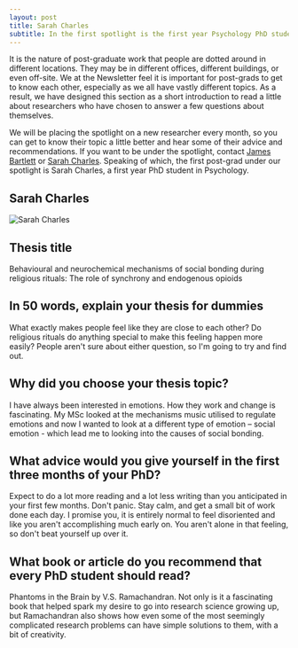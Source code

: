 ```yaml
---
layout: post
title: Sarah Charles 
subtitle: In the first spotlight is the first year Psychology PhD student Sarah Charles.
---
```


It is the nature of post-graduate work that people are dotted around in different locations. They may be in different offices, different buildings, or even off-site. We at the Newsletter feel it is important for post-grads to get to know each other, especially as we all have vastly different topics. As a result, we have designed this section as a short introduction to read a little about researchers who have chosen to answer a few questions about themselves. 

We will be placing the spotlight on a new researcher every month, so you can get to know their topic a little better and hear some of their advice and recommendations. If you want to be under the spotlight, contact [James Bartlett](http://www.coventry.ac.uk/research/research-directories/researchers/james-bartlett/) or [Sarah Charles](https://pureportal.coventry.ac.uk/en/persons/sarah-jane-charles). Speaking of which, the first post-grad under our spotlight is Sarah Charles, a first year PhD student in Psychology. 

## Sarah Charles

![Sarah Charles](https://github.com/HLS-PGR-newsletter/HLS-PGR-newsletter.github.io/blob/master/img/Charles-S.png?raw=true "Sarah Charles")

## **Thesis title**

Behavioural and neurochemical mechanisms of social bonding during religious rituals: The role of synchrony and endogenous opioids

## **In 50 words, explain your thesis for dummies**

What exactly makes people feel like they are close to each other? Do religious rituals do anything special to make this feeling happen more easily? People aren't sure about either question, so I'm going to try and find out.

## **Why did you choose your thesis topic?**

I have always been interested in emotions. How they work and change is fascinating. My MSc looked at the mechanisms music utilised to regulate emotions and now I wanted to look at a different type of emotion – social emotion - which lead me to looking into the causes of social bonding.

## **What advice would you give yourself in the first three months of your PhD?**

Expect to do a lot more reading and a lot less writing than you anticipated in your first few months. Don't panic. Stay calm, and get a small bit of work done each day. I promise you, it is entirely normal to feel disoriented and like you aren't accomplishing much early on. You aren't alone in that feeling, so don't beat yourself up over it. 

## **What book or article do you recommend that every PhD student should read?**

Phantoms in the Brain by V.S. Ramachandran. Not only is it a fascinating book that helped spark my desire to go into research science growing up, but Ramachandran also shows how even some of the most seemingly complicated research problems can have simple solutions to them, with a bit of creativity.
